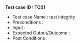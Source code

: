**Test case ID : TC01**
* Test case Name : test integrity 
* Preconditions : 
* Input : 
* Expected Output/Outcome : 
* Post Conditions :
